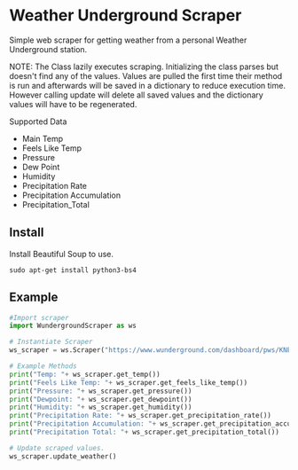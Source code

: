 # Weather Underground Scraper

Simple web scraper for getting weather from a personal Weather Underground station. 

NOTE: The Class lazily executes scraping. Initializing the class parses but doesn't find any of the values. Values are pulled the first time their method is run and afterwards will be saved in a dictionary to reduce execution time. However calling update will delete all saved values and the dictionary values will have to be regenerated.  

Supported Data
*   Main Temp
*   Feels Like Temp
*   Pressure
*   Dew Point
*   Humidity
*   Precipitation Rate
*   Precipitation Accumulation
*   Precipitation_Total   

## Install

Install Beautiful Soup to use.

```shell
sudo apt-get install python3-bs4
```

## Example

``` python
#Import scraper
import WundergroundScraper as ws

# Instantiate Scraper 
ws_scraper = ws.Scraper("https://www.wunderground.com/dashboard/pws/KNEOMAHA130")

# Example Methods
print("Temp: "+ ws_scraper.get_temp())
print("Feels Like Temp: "+ ws_scraper.get_feels_like_temp())
print("Pressure: "+ ws_scraper.get_pressure())
print("Dewpoint: "+ ws_scraper.get_dewpoint())
print("Humidity: "+ ws_scraper.get_humidity())
print("Precipitation Rate: "+ ws_scraper.get_precipitation_rate())
print("Precipitation Accumulation: "+ ws_scraper.get_precipitation_accumulation())
print("Precipitation Total: "+ ws_scraper.get_precipitation_total())

# Update scraped values.
ws_scraper.update_weather()
```